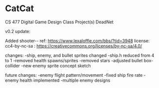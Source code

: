 # CatCat
CS 477 Digital Game Design Class Project(s)
DeadNet

v0.2 update:

Added shooter--
ref: https://www.lexaloffle.com/bbs/?tid=3948
license: cc4-by-nc-sa : https://creativecommons.org/licenses/by-nc-sa/4.0/

changes:
-ship, enemy, and bullet sprites changed
-ship.h reduced from 4 to 1
-removed health spawns/sprites
-removed stars
-adjusted bullet box-collider
-new enemy sprite concept sketch

future changes:
-enemy flight pattern/movement
-fixed ship fire rate
-enemy health implemented
-multiple enemy designs
